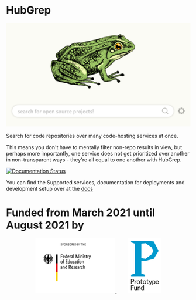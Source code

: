 # HubGrep

![screenshot of hubgrep](hubgrep/static/images/screenshot_hubgrep.png)

Search for code repositories over many code-hosting services at once. 

This means you don't have to mentally filter non-repo results in view, but perhaps more importantly, 
one service does not get prioritized over another in non-transparent ways - they're all equal to one another with HubGrep.

[![Documentation Status](https://readthedocs.org/projects/hubgrep-documentation/badge/?version=latest)](https://docs.hubgrep.io/en/latest/?badge=latest)

You can find the Supported services, documentation for deployments and development setup over at the [docs](https://docs.hubgrep.io/en/latest/)


# Funded from March 2021 until August 2021 by

<p align="center">
    <a href="https://www.bmbf.de/en/" rel="nofollow">
        <img src="hubgrep/static/images/logos/bmbf_en.jpg" alt="Logo of the German Ministry for Education and Research" style="max-width:100%;" height="150px">
    </a>
    &nbsp; &nbsp; &nbsp; &nbsp;
    <a href="https://prototypefund.de/en/" rel="nofollow">
        <img src="hubgrep/static/images/logos/prototype_fund.svg" alt="Logo of the Prototype Fund" style="max-width:100%;" height="150px">
    </a>
</p>
